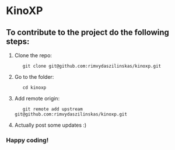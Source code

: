 # KinoXP
## To contribute to the project do the following steps:
1. Clone the repo:
    ```
       git clone git@github.com:rimvydaszilinskas/kinoxp.git
    ```
2. Go to the folder:
    ```
       cd kinoxp
    ```
3. Add remote origin:
    ```
       git remote add upstream git@github.com:rimvydaszilinskas/kinoxp.git
    ```
4. Actually post some updates :)

### Happy coding!
  

